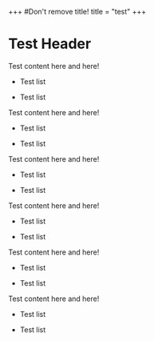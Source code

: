 +++
#Don't remove title!
title = "test"
+++

# Test Header

Test content here and here!

* Test list

* Test list

Test content here and here!

* Test list

* Test list

Test content here and here!

* Test list

* Test list

Test content here and here!

* Test list

* Test list

Test content here and here!

* Test list

* Test list

Test content here and here!

* Test list

* Test list
